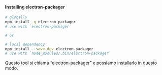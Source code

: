 #### Installing electron-packager

```bash
# globally
npm install -g electron-packager
# use with `electron-packager`

# or

# local dependency
npm install --save-dev electron-packager
# use with `node_modules/.bin/electron-packager`
```

<aside class="notes">
Questo tool si chiama “electron-packager” e possiamo installarlo in questo modo.
</aside>
